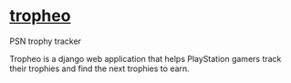 # [tropheo](https://tropheo.willgraf.com)
PSN trophy tracker

Tropheo is a django web application that helps PlayStation gamers track their trophies and find the next trophies to earn.